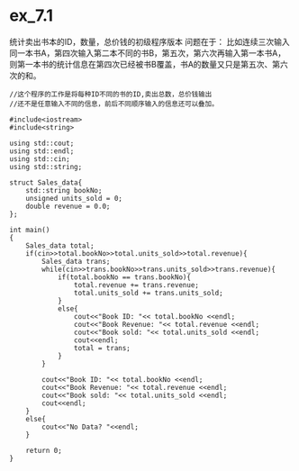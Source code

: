 # ex_7.1
统计卖出书本的ID，数量，总价钱的初级程序版本
问题在于：
比如连续三次输入同一本书A，第四次输入第二本不同的书B，第五次，第六次再输入第一本书A，则第一本书的统计信息在第四次已经被书B覆盖，书A的数量又只是第五次、第六次的和。

    //这个程序的工作是将每种ID不同的书的ID,卖出总数，总价钱输出
    //还不是任意输入不同的信息，前后不同顺序输入的信息还可以叠加。 

    #include<iostream>
    #include<string>

    using std::cout;
    using std::endl;
    using std::cin;
    using std::string; 

    struct Sales_data{
	    std::string bookNo;
	    unsigned units_sold = 0;
	    double revenue = 0.0;
    }; 

    int main()
    {
	    Sales_data total;
	    if(cin>>total.bookNo>>total.units_sold>>total.revenue){
	    	Sales_data trans;
		    while(cin>>trans.bookNo>>trans.units_sold>>trans.revenue){
			    if(total.bookNo == trans.bookNo){
			    	total.revenue += trans.revenue;
			    	total.units_sold += trans.units_sold;
		    	}
	    		else{
		    		cout<<"Book ID: "<< total.bookNo <<endl;
		    		cout<<"Book Revenue: "<< total.revenue <<endl;
		    		cout<<"Book sold: "<< total.units_sold <<endl;
		    		cout<<endl;
		    		total = trans;
		    	}
	    	}
		
	    	cout<<"Book ID: "<< total.bookNo <<endl;
	    	cout<<"Book Revenue: "<< total.revenue <<endl;			
	    	cout<<"Book sold: "<< total.units_sold <<endl;
	    	cout<<endl;
    	}
    	else{
	    	cout<<"No Data? "<<endl;
    	}
	
	    return 0;
    }
